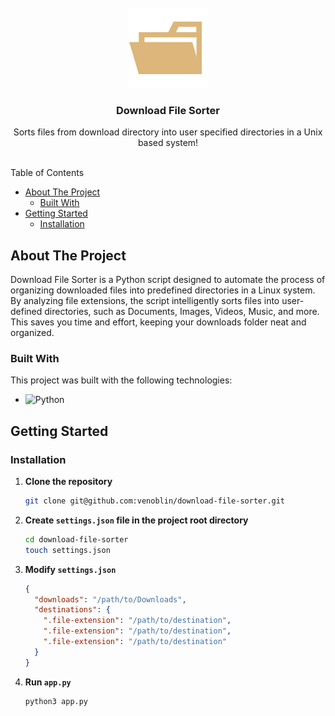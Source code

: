 <br/>
<div align="center">
<a href="https://github.com/user/repo">
<img src=".project-images/project-logo.png" alt="Logo" height="128px">
</a>
<h3 align="center">Download File Sorter</h3>
<p align="center">
Sorts files from download directory into user specified directories in a Unix based system! 
<br/>
<br/>
</p>
</div>

Table of Contents

- [About The Project](#about-the-project)
  - [Built With](#built-with)
- [Getting Started](#getting-started)
  - [Installation](#installation)

## About The Project
Download File Sorter is a Python script designed to automate the process of organizing downloaded files into predefined directories in a Linux system. 
By analyzing file extensions, the script intelligently sorts files into user-defined directories, such as Documents, Images, Videos, Music, 
and more. This saves you time and effort, keeping your downloads folder neat and organized.

### Built With
This project was built with the following technologies:

- <img src="https://img.shields.io/badge/Python-3776AB?logo=python&logoColor=fff" alt="Python" />

## Getting Started
### Installation
1. **Clone the repository** 
    ```sh
    git clone git@github.com:venoblin/download-file-sorter.git
    ```

2. **Create `settings.json` file in the project root directory**
    ```sh
    cd download-file-sorter
    touch settings.json
    ```

3. **Modify `settings.json`** 
    ```json
    {
      "downloads": "/path/to/Downloads",
      "destinations": {
        ".file-extension": "/path/to/destination",
        ".file-extension": "/path/to/destination",
        ".file-extension": "/path/to/destination"
      }
    }
    ```

4. **Run `app.py`**   
    ```sh
    python3 app.py
    ```